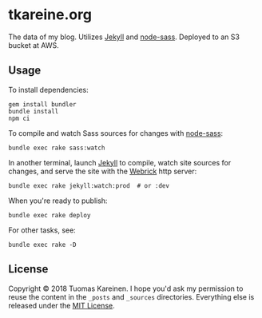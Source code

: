 # tkareine.org

The data of my blog. Utilizes [Jekyll] and [node-sass]. Deployed to an
S3 bucket at AWS.

## Usage

To install dependencies:

``` shell
gem install bundler
bundle install
npm ci
```

To compile and watch Sass sources for changes with [node-sass]:

``` shell
bundle exec rake sass:watch
```

In another terminal, launch [Jekyll] to compile, watch site sources for
changes, and serve the site with the [Webrick] http server:

``` shell
bundle exec rake jekyll:watch:prod  # or :dev
```

When you're ready to publish:

``` shell
bundle exec rake deploy
```

For other tasks, see:

``` shell
bundle exec rake -D
```

## License

Copyright &copy; 2018 Tuomas Kareinen. I hope you'd ask my permission to
reuse the content in the `_posts` and `_sources` directories. Everything
else is released under the [MIT
License](https://opensource.org/licenses/MIT).

[Jekyll]: https://jekyllrb.com/
[Webrick]: https://github.com/ruby/webrick
[node-sass]: https://github.com/sass/node-sass
